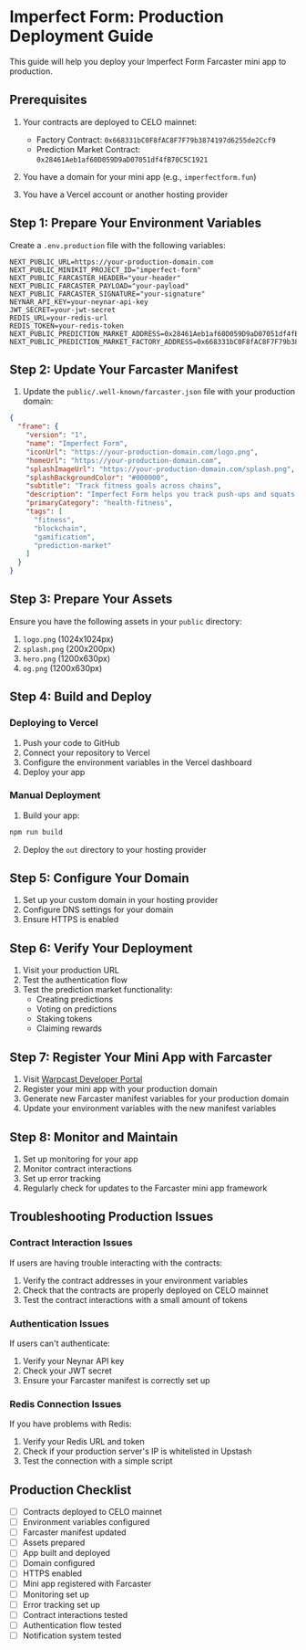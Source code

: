 # Imperfect Form: Production Deployment Guide

This guide will help you deploy your Imperfect Form Farcaster mini app to production.

## Prerequisites

1. Your contracts are deployed to CELO mainnet:
   - Factory Contract: `0x668331bC0F8fAC8F7F79b3874197d6255de2Ccf9`
   - Prediction Market Contract: `0x28461Aeb1af60D059D9aD07051df4fB70C5C1921`

2. You have a domain for your mini app (e.g., `imperfectform.fun`)

3. You have a Vercel account or another hosting provider

## Step 1: Prepare Your Environment Variables

Create a `.env.production` file with the following variables:

```
NEXT_PUBLIC_URL=https://your-production-domain.com
NEXT_PUBLIC_MINIKIT_PROJECT_ID="imperfect-form"
NEXT_PUBLIC_FARCASTER_HEADER="your-header"
NEXT_PUBLIC_FARCASTER_PAYLOAD="your-payload"
NEXT_PUBLIC_FARCASTER_SIGNATURE="your-signature"
NEYNAR_API_KEY=your-neynar-api-key
JWT_SECRET=your-jwt-secret
REDIS_URL=your-redis-url
REDIS_TOKEN=your-redis-token
NEXT_PUBLIC_PREDICTION_MARKET_ADDRESS=0x28461Aeb1af60D059D9aD07051df4fB70C5C1921
NEXT_PUBLIC_PREDICTION_MARKET_FACTORY_ADDRESS=0x668331bC0F8fAC8F7F79b3874197d6255de2Ccf9
```

## Step 2: Update Your Farcaster Manifest

1. Update the `public/.well-known/farcaster.json` file with your production domain:

```json
{
  "frame": {
    "version": "1",
    "name": "Imperfect Form",
    "iconUrl": "https://your-production-domain.com/logo.png",
    "homeUrl": "https://your-production-domain.com",
    "splashImageUrl": "https://your-production-domain.com/splash.png",
    "splashBackgroundColor": "#000000",
    "subtitle": "Track fitness goals across chains",
    "description": "Imperfect Form helps you track push-ups and squats across multiple blockchain networks with a retro-gamified style.",
    "primaryCategory": "health-fitness",
    "tags": [
      "fitness",
      "blockchain",
      "gamification",
      "prediction-market"
    ]
  }
}
```

## Step 3: Prepare Your Assets

Ensure you have the following assets in your `public` directory:

1. `logo.png` (1024x1024px)
2. `splash.png` (200x200px)
3. `hero.png` (1200x630px)
4. `og.png` (1200x630px)

## Step 4: Build and Deploy

### Deploying to Vercel

1. Push your code to GitHub
2. Connect your repository to Vercel
3. Configure the environment variables in the Vercel dashboard
4. Deploy your app

### Manual Deployment

1. Build your app:

```bash
npm run build
```

2. Deploy the `out` directory to your hosting provider

## Step 5: Configure Your Domain

1. Set up your custom domain in your hosting provider
2. Configure DNS settings for your domain
3. Ensure HTTPS is enabled

## Step 6: Verify Your Deployment

1. Visit your production URL
2. Test the authentication flow
3. Test the prediction market functionality:
   - Creating predictions
   - Voting on predictions
   - Staking tokens
   - Claiming rewards

## Step 7: Register Your Mini App with Farcaster

1. Visit [Warpcast Developer Portal](https://warpcast.com/~/developers/mini-apps)
2. Register your mini app with your production domain
3. Generate new Farcaster manifest variables for your production domain
4. Update your environment variables with the new manifest variables

## Step 8: Monitor and Maintain

1. Set up monitoring for your app
2. Monitor contract interactions
3. Set up error tracking
4. Regularly check for updates to the Farcaster mini app framework

## Troubleshooting Production Issues

### Contract Interaction Issues

If users are having trouble interacting with the contracts:

1. Verify the contract addresses in your environment variables
2. Check that the contracts are properly deployed on CELO mainnet
3. Test the contract interactions with a small amount of tokens

### Authentication Issues

If users can't authenticate:

1. Verify your Neynar API key
2. Check your JWT secret
3. Ensure your Farcaster manifest is correctly set up

### Redis Connection Issues

If you have problems with Redis:

1. Verify your Redis URL and token
2. Check if your production server's IP is whitelisted in Upstash
3. Test the connection with a simple script

## Production Checklist

- [ ] Contracts deployed to CELO mainnet
- [ ] Environment variables configured
- [ ] Farcaster manifest updated
- [ ] Assets prepared
- [ ] App built and deployed
- [ ] Domain configured
- [ ] HTTPS enabled
- [ ] Mini app registered with Farcaster
- [ ] Monitoring set up
- [ ] Error tracking set up
- [ ] Contract interactions tested
- [ ] Authentication flow tested
- [ ] Notification system tested
